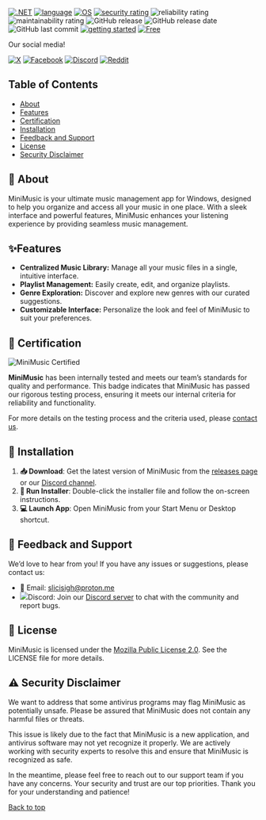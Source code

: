 <a name="top"></a>
[![.NET](https://img.shields.io/badge/.NET-4.8-red)](https://learn.microsoft.com/de-de/lifecycle/products/microsoft-net-framework)
[![language](https://img.shields.io/badge/language-C%23-5e3cd1)](https://learn.microsoft.com/ru-ru/dotnet/csharp/tour-of-csharp/overview)
[![OS](https://img.shields.io/badge/OS-windows_64/32bit-0073cc)](https://docs.abblix.com/docs/technical-requirements)
[![security rating](https://img.shields.io/badge/security-++-neongreen)](https://opentip.kaspersky.com/081B469E047703B464C5CC16AC4B21F5A3BD12BE19A763CED2FBCCBB9B42C0D2)
![reliability rating](https://img.shields.io/badge/security-+-green)
![maintainability rating](https://img.shields.io/badge/security----yellow)
![GitHub release](https://img.shields.io/github/v/release/Slicisi/MiniMusic)
![GitHub release date](https://img.shields.io/github/release-date/Slicisi/MiniMusic)
![GitHub last commit](https://img.shields.io/github/last-commit/Slicisi/MiniMusic)
[![getting started](https://img.shields.io/badge/getting_started-guide-1D76DB)](https://github.com/Slicisi/MiniMusic/wiki/2.-Getting-Started)
[![Free](https://img.shields.io/badge/free_for_everyone-neongreen)](#-license)

Our social media!

[![X](https://img.shields.io/badge/%20-000000?logo=x&logoColor=white)](https://x.com/slicisigh)
[![Facebook](https://img.shields.io/badge/Facebook-0864f7?logo=facebook&logoColor=white)](https://www.facebook.com/profile.php?id=61562782843464)
[![Discord](https://img.shields.io/badge/Discord-6983cd?logo=discord&logoColor=white)](https://discord.gg/BthH7mqUEm)
[![Reddit](https://img.shields.io/badge/share-FF4500?logo=reddit&logoColor=white)](https://www.reddit.com/user/SlicisiGH/)

## Table of Contents
- [About](#-about)
- [Features](#-features)
- [Certification](#-certification)
- [Installation](#-installation)
- [Feedback and Support](#-feedback-and-support)
- [License](#-license)
- [Security Disclaimer](#-security-disclaimer)

## 🚀 About

MiniMusic is your ultimate music management app for Windows, designed to help you organize and access all your music in one place. With a sleek interface and powerful features, MiniMusic enhances your listening experience by providing seamless music management.

## ✨Features

- **Centralized Music Library:** Manage all your music files in a single, intuitive interface.
- **Playlist Management:** Easily create, edit, and organize playlists.
- **Genre Exploration:** Discover and explore new genres with our curated suggestions.
- **Customizable Interface:** Personalize the look and feel of MiniMusic to suit your preferences.

## 🏅 Certification

![MiniMusic Certified](https://i.imgur.com/A5HGiJK.png)

**MiniMusic** has been internally tested and meets our team’s standards for quality and performance. This badge indicates that MiniMusic has passed our rigorous testing process, ensuring it meets our internal criteria for reliability and functionality.

For more details on the testing process and the criteria used, please [contact us](mailto:slicisigh@proton.me).

## 🚀 Installation

1. **📥 Download**: Get the latest version of MiniMusic from the [releases page](https://example.com/releases) or our [Discord channel](https://example.com/discord).
2. **🔧 Run Installer**: Double-click the installer file and follow the on-screen instructions.
3. **💻 Launch App**: Open MiniMusic from your Start Menu or Desktop shortcut.

## 💬 Feedback and Support

We’d love to hear from you! If you have any issues or suggestions, please contact us:

- 📧 Email: [slicisigh@proton.me](mailto:slicisigh@proton.me)
- ![](https://img.shields.io/badge/%20-ffffff?logo=discord)Discord: Join our [Discord server](https://discord.gg/BthH7mqUEm) to chat with the community and report bugs.

## 📜 License

MiniMusic is licensed under the [Mozilla Public License 2.0](https://github.com/Slicisi/MiniMusic/blob/main/LICENSE). See the LICENSE file for more details.

## ⚠️ Security Disclaimer

We want to address that some antivirus programs may flag MiniMusic as potentially unsafe. Please be assured that MiniMusic does not contain any harmful files or threats. 

This issue is likely due to the fact that MiniMusic is a new application, and antivirus software may not yet recognize it properly. We are actively working with security experts to resolve this and ensure that MiniMusic is recognized as safe.

In the meantime, please feel free to reach out to our support team if you have any concerns. Your security and trust are our top priorities. Thank you for your understanding and patience!

[Back to top](#top)
